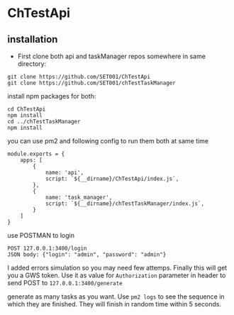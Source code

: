 # ChTestApi
## installation

- First clone both api and taskManager repos somewhere in same directory:

```
git clone https://github.com/SET001/ChTestApi
git clone https://github.com/SET001/chTestTaskManager
```

install npm packages for both:

```
cd ChTestApi
npm install
cd ../chTestTaskManager
npm install
```

you can use pm2 and following config to run them both at same time

```
module.exports = {
	apps: [
		{
			name: 'api',
			script: `${__dirname}/ChTestApi/index.js`,
		},
		{
			name: 'task_manager',
			script: `${__dirname}/chTestTaskManager/index.js`,
		}
	]
}
```


use POSTMAN to login
```
POST 127.0.0.1:3400/login
JSON body: {"login": "admin", "password": "admin"}
```

I added errors simulation so you may need few attemps. Finally this will get you a GWS token.
Use it as value for `Authorization` parameter in header to send POST to `127.0.0.1:3400/generate`

generate as many tasks as you want. Use `pm2 logs` to see the sequence in which they are finished.
They will finish in random time within 5 seconds.
